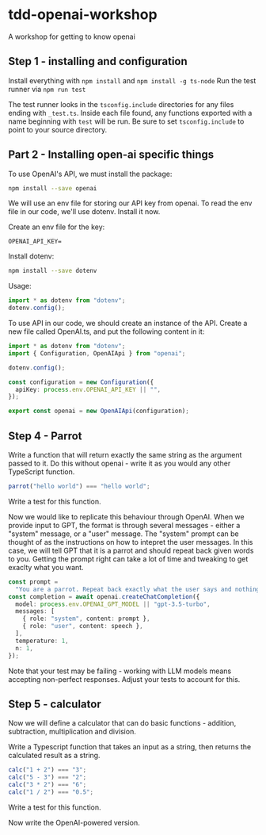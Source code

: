 # tdd-openai-workshop

A workshop for getting to know openai

## Step 1 - installing and configuration

Install everything with `npm install` and `npm install -g ts-node`
Run the test runner via `npm run test`

The test runner looks in the `tsconfig.include` directories for any files ending with `_test.ts`. Inside each file found, any functions exported with a name beginning with `test` will be run. Be sure to set `tsconfig.include` to point to your source directory.

## Part 2 - Installing open-ai specific things

To use OpenAI's API, we must install the package:

```sh
npm install --save openai
```

We will use an env file for storing our API key from openai. To read the env file in our code, we'll use dotenv. Install it now.

Create an env file for the key:

```
OPENAI_API_KEY=
```

Install dotenv:

```sh
npm install --save dotenv
```

Usage:

```typescript
import * as dotenv from "dotenv";
dotenv.config();
```

To use API in our code, we should create an instance of the API. Create a new file called OpenAI.ts, and put the following content in it:

```typescript
import * as dotenv from "dotenv";
import { Configuration, OpenAIApi } from "openai";

dotenv.config();

const configuration = new Configuration({
  apiKey: process.env.OPENAI_API_KEY || "",
});

export const openai = new OpenAIApi(configuration);
```

## Step 4 - Parrot

Write a function that will return exactly the same string as the argument passed to it. Do this without openai - write it as you would any other TypeScript function.

```typescript
parrot("hello world") === "hello world";
```

Write a test for this function.

Now we would like to replicate this behaviour through OpenAI. When we provide input to GPT, the format is through several messages - either a "system" message, or a "user" message. The "system" prompt can be thought of as the instructions on how to intepret the user messages. In this case, we will tell GPT that it is a parrot and should repeat back given words to you. Getting the prompt right can take a lot of time and tweaking to get exaclty what you want.

```typescript
const prompt =
  "You are a parrot. Repeat back exactly what the user says and nothing more. If the input is empty, return nothing";
const completion = await openai.createChatCompletion({
  model: process.env.OPENAI_GPT_MODEL || "gpt-3.5-turbo",
  messages: [
    { role: "system", content: prompt },
    { role: "user", content: speech },
  ],
  temperature: 1,
  n: 1,
});
```

Note that your test may be failing - working with LLM models means accepting non-perfect responses. Adjust your tests to account for this.

## Step 5 - calculator

Now we will define a calculator that can do basic functions - addition, subtraction, multiplication and division.

Write a Typescript function that takes an input as a string, then returns the calculated result as a string.

```typescript
calc("1 + 2") === "3";
calc("5 - 3") === "2";
calc("3 * 2") === "6";
calc("1 / 2") === "0.5";
```

Write a test for this function.

Now write the OpenAI-powered version.
